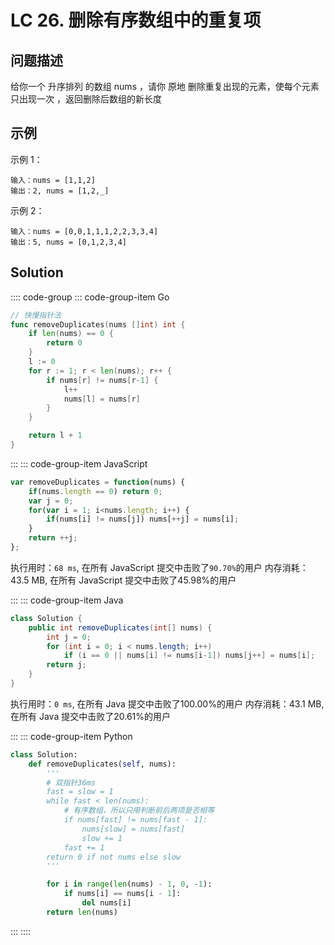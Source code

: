 # LC 26. 删除有序数组中的重复项



## 问题描述
给你一个 升序排列 的数组 nums ，请你 原地 删除重复出现的元素，使每个元素 只出现一次 ，返回删除后数组的新长度

## 示例
示例 1：
```
输入：nums = [1,1,2]
输出：2, nums = [1,2,_]
```

示例 2：
```
输入：nums = [0,0,1,1,1,2,2,3,3,4]
输出：5, nums = [0,1,2,3,4]
```

## Solution

:::: code-group
::: code-group-item Go

```go
// 快慢指针法
func removeDuplicates(nums []int) int {
	if len(nums) == 0 {
		return 0
	}
	l := 0
	for r := 1; r < len(nums); r++ {
		if nums[r] != nums[r-1] {
			l++
			nums[l] = nums[r]
		}
	}

	return l + 1
}
```

:::
::: code-group-item JavaScript

```javascript
var removeDuplicates = function(nums) {
    if(nums.length == 0) return 0;
    var j = 0;
    for(var i = 1; i<nums.length; i++) {
        if(nums[i] != nums[j]) nums[++j] = nums[i];
    }
    return ++j;
};
```

执行用时：`68 ms`, 在所有 JavaScript 提交中击败了`90.70%`的用户
内存消耗：43.5 MB, 在所有 JavaScript 提交中击败了45.98%的用户

:::
::: code-group-item Java

```java
class Solution {
    public int removeDuplicates(int[] nums) {
        int j = 0;
        for (int i = 0; i < nums.length; i++)
            if (i == 0 || nums[i] != nums[i-1]) nums[j++] = nums[i];
        return j;
    }
}
```

执行用时：`0 ms`, 在所有 Java 提交中击败了100.00%的用户
内存消耗：43.1 MB, 在所有 Java 提交中击败了20.61%的用户

:::
::: code-group-item Python

```python
class Solution:
    def removeDuplicates(self, nums):
        '''
        # 双指针36ms
        fast = slow = 1
        while fast < len(nums):
            # 有序数组，所以只用判断前后两项是否相等
            if nums[fast] != nums[fast - 1]:
                nums[slow] = nums[fast]
                slow += 1
            fast += 1
        return 0 if not nums else slow
        '''

        for i in range(len(nums) - 1, 0, -1):
            if nums[i] == nums[i - 1]:
                del nums[i]
        return len(nums)
```

:::
::::


